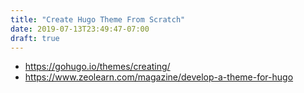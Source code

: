 ```yaml
---
title: "Create Hugo Theme From Scratch"
date: 2019-07-13T23:49:47-07:00
draft: true
---
```


* https://gohugo.io/themes/creating/
* https://www.zeolearn.com/magazine/develop-a-theme-for-hugo

